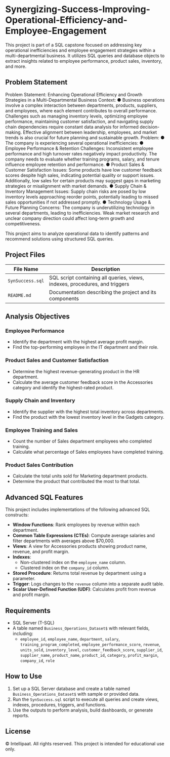 # Synergizing-Success-Improving-Operational-Efficiency-and-Employee-Engagement

This project is part of a SQL capstone focused on addressing key operational inefficiencies and employee engagement strategies within a multi-departmental business. It utilizes SQL queries and database objects to extract insights related to employee performance, product sales, inventory, and more.

## Problem Statement
Problem Statement:
Enhancing Operational Efficiency and Growth Strategies in a Multi-Departmental
Business
Context:
● Business operations involve a complex interaction between departments,
products, suppliers, and employees, where each element contributes to
overall performance. Challenges such as managing inventory levels,
optimizing employee performance, maintaining customer satisfaction, and
navigating supply chain dependencies require constant data analysis for
informed decision-making. Effective alignment between leadership,
employees, and market trends is also crucial for future planning and
sustainable growth. 
Problem:
● The company is experiencing several operational inefficiencies:
● Employee Performance & Retention Challenges: Inconsistent employee
performance and high turnover rates negatively impact productivity. The
company needs to evaluate whether training programs, salary, and tenure
influence employee retention and performance.
● Product Sales & Customer Satisfaction Issues: Some products have low
customer feedback scores despite high sales, indicating potential quality or
support issues. Additionally, low sales for certain products may suggest
gaps in marketing strategies or misalignment with market demands.
● Supply Chain & Inventory Management Issues: Supply chain risks are
posed by low inventory levels approaching reorder points, potentially
leading to missed sales opportunities if not addressed promptly.
● Technology Usage & Future Planning Concerns: The company is
underutilizing technology in several departments, leading to inefficiencies.
Weak market research and unclear company direction could affect
long-term growth and competitiveness.


This project aims to analyze operational data to identify patterns and recommend solutions using structured SQL queries.

## Project Files

| File Name         | Description                                                  |
|------------------|--------------------------------------------------------------|
| `SynSuccess.sql`  | SQL script containing all queries, views, indexes, procedures, and triggers |
| `README.md`       | Documentation describing the project and its components      |

## Analysis Objectives

### Employee Performance
- Identify the department with the highest average profit margin.
- Find the top-performing employee in the IT department and their role.

### Product Sales and Customer Satisfaction
- Determine the highest revenue-generating product in the HR department.
- Calculate the average customer feedback score in the Accessories category and identify the highest-rated product.

### Supply Chain and Inventory
- Identify the supplier with the highest total inventory across departments.
- Find the product with the lowest inventory level in the Gadgets category.

### Employee Training and Sales
- Count the number of Sales department employees who completed training.
- Calculate what percentage of Sales employees have completed training.

### Product Sales Contribution
- Calculate the total units sold for Marketing department products.
- Determine the product that contributed the most to that total.

## Advanced SQL Features

This project includes implementations of the following advanced SQL constructs:

- **Window Functions**: Rank employees by revenue within each department.
- **Common Table Expressions (CTEs)**: Compute average salaries and filter departments with averages above $70,000.
- **Views**: A view for Accessories products showing product name, revenue, and profit margin.
- **Indexes**:
  - Non-clustered index on the `employee_name` column.
  - Clustered index on the `company_id` column.
- **Stored Procedure**: Returns total revenue by department using a parameter.
- **Trigger**: Logs changes to the `revenue` column into a separate audit table.
- **Scalar User-Defined Function (UDF)**: Calculates profit from revenue and profit margin.

## Requirements

- SQL Server (T-SQL)
- A table named `Business_Operations_Dataset$` with relevant fields, including:
  - `employee_id`, `employee_name`, `department`, `salary`, `training_program_completed`, `employee_performance_score`, `revenue`, `units_sold`, `inventory_level`, `customer_feedback_score`, `supplier_id`, `supplier_name`, `product_name`, `product_id`, `category`, `profit_margin`, `company_id`, `role`

## How to Use

1. Set up a SQL Server database and create a table named `Business_Operations_Dataset$` with sample or provided data.
2. Run the `SynSuccess.sql` script to execute all queries and create views, indexes, procedures, triggers, and functions.
3. Use the outputs to perform analysis, build dashboards, or generate reports.


## License

© Intellipaat. All rights reserved. This project is intended for educational use only.
